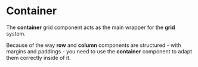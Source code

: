 # Container

The **container** grid component acts as the main wrapper for the **grid** system.

Because of the way **row** and **column** components are structured - with margins and paddings - you need to use the **container** component to adapt them correctly inside of it.